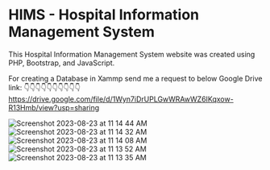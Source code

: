 # HIMS - Hospital Information Management System

This Hospital Information Management System website was created using PHP, Bootstrap, and JavaScript.

For creating a Database in Xammp send me a request to below Google Drive link:
👇👇👇👇👇👇👇👇👇👇
https://drive.google.com/file/d/1Wyn7iDrUPLGwWRAwWZ6IKqxow-R13Hmb/view?usp=sharing

![Screenshot 2023-08-23 at 11 14 44 AM](https://github.com/Amit-korat/Hospital_information_management_system-HIMS/assets/84698174/2fe83610-7d52-4a41-99cd-a3a4386b29ec)
![Screenshot 2023-08-23 at 11 14 32 AM](https://github.com/Amit-korat/Hospital_information_management_system-HIMS/assets/84698174/24318a40-3030-46cb-a01c-f66ba36e50de)
![Screenshot 2023-08-23 at 11 14 08 AM](https://github.com/Amit-korat/Hospital_information_management_system-HIMS/assets/84698174/4d56e6d3-8777-4b53-86e2-afc85c9d8c1b)
![Screenshot 2023-08-23 at 11 13 52 AM](https://github.com/Amit-korat/Hospital_information_management_system-HIMS/assets/84698174/c0d7e8cd-6ae2-4cd6-b04a-e2774f72d373)
![Screenshot 2023-08-23 at 11 13 35 AM](https://github.com/Amit-korat/Hospital_information_management_system-HIMS/assets/84698174/7a5466c7-92af-40e4-84a1-b7d344f0f755)
